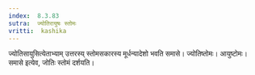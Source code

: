 ```yaml
---
index:  8.3.83
sutra:  ज्योतिरायुषः स्तोमः
vritti:  kashika 
---
```


ज्योतिसायुसित्येताभ्याम् उत्तरस्य् स्तोमसकारस्य मूर्धन्यादेशो भवति समासे। ज्योतिष्तोमः। आयुष्टोमः। समासे इत्येव, जोतिः स्तोमं दर्शयति।

